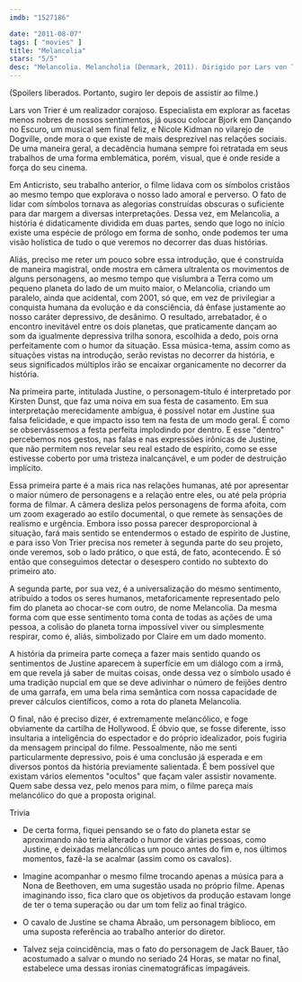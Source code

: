 ```yaml
---
imdb: "1527186"

date: "2011-08-07"
tags: [ "movies" ]
title: "Melancolia"
stars: "5/5"
desc: "Melancolia. Melancholia (Denmark, 2011). Dirigido por Lars von Trier. Escrito por Lars von Trier. Com Kirsten Dunst, Charlotte Gainsbourg, Alexander Skarsgård, Brady Corbet, Cameron Spurr, Charlotte Rampling, Jesper Christensen, John Hurt, Stellan Skarsgård."
---
```

(Spoilers liberados. Portanto, sugiro ler depois de assistir ao filme.)

Lars von Trier é um realizador corajoso. Especialista em explorar as facetas menos nobres de nossos sentimentos, já ousou colocar Bjork em Dançando no Escuro, um musical sem final feliz, e Nicole Kidman no vilarejo de Dogville, onde mora o que existe de mais desprezível nas relações sociais. De uma maneira geral, a decadência humana sempre foi retratada em seus trabalhos de uma forma emblemática, porém, visual, que é onde reside a força do seu cinema.

Em Anticristo, seu trabalho anterior, o filme lidava com os símbolos cristãos ao mesmo tempo que explorava o nosso lado amoral e perverso. O fato de lidar com símbolos tornava as alegorias construídas obscuras o suficiente para dar margem a diversas interpretações. Dessa vez, em Melancolia, a história é didaticamente dividida em duas partes, sendo que logo no início existe uma espécie de prólogo em forma de sonho, onde podemos ter uma visão holística de tudo o que veremos no decorrer das duas histórias.

Aliás, preciso me reter um pouco sobre essa introdução, que é construída de maneira magistral, onde mostra em câmera ultralenta os movimentos de alguns personagens, ao mesmo tempo que vislumbra a Terra como um pequeno planeta do lado de um muito maior, o Melancolia, criando um paralelo, ainda que acidental, com 2001, só que, em vez de privilegiar a conquista humana da evolução e da consciência, dá ênfase justamente ao nosso caráter depressivo, de desânimo. O resultado, arrebatador, é o encontro inevitável entre os dois planetas, que praticamente dançam ao som da igualmente depressiva trilha sonora, escolhida a dedo, pois orna perfeitamente com o humor da situação. Essa música-tema, assim como as situações vistas na introdução, serão revistas no decorrer da história, e seus significados múltiplos irão se encaixar organicamente no decorrer da história.

Na primeira parte, intitulada Justine, o personagem-título é interpretado por Kirsten Dunst, que faz uma noiva em sua festa de casamento. Em sua interpretação merecidamente ambígua, é possível notar em Justine sua falsa felicidade, e que impacto isso tem na festa de um modo geral. É como se observássemos a festa perfeita implodindo por dentro. E esse "dentro" percebemos nos gestos, nas falas e nas expressões irônicas de Justine, que não permitem nos revelar seu real estado de espírito, como se esse estivesse coberto por uma tristeza inalcançável, e um poder de destruição implícito.

Essa primeira parte é a mais rica nas relações humanas, até por apresentar o maior número de personagens e a relação entre eles, ou até pela própria forma de filmar. A câmera desliza pelos personagens de forma afoita, com um zoom exagerado ao estilo documental, o que remete às sensações de realismo e urgência. Embora isso possa parecer desproporcional à situação, fará mais sentido se entendermos o estado de espírito de Justine, e para isso Von Trier precisa nos remeter à segunda parte do seu projeto, onde veremos, sob o lado prático, o que está, de fato, acontecendo. É só então que conseguimos detectar o desespero contido no subtexto do primeiro ato.

A segunda parte, por sua vez, é a universalização do mesmo sentimento, atribuído a todos os seres humanos, metaforicamente representado pelo fim do planeta ao chocar-se com outro, de nome Melancolia. Da mesma forma com que esse sentimento toma conta de todas as ações de uma pessoa, a colisão do planeta torna impossível viver ou simplesmente respirar, como é, aliás, simbolizado por Claire em um dado momento.

A história da primeira parte começa a fazer mais sentido quando os sentimentos de Justine aparecem à superfície em um diálogo com a irmã, em que revela já saber de muitas coisas, onde dessa vez o símbolo usado é uma tradição nupcial em que se deve adivinhar o número de feijões dentro de uma garrafa, em uma bela rima semântica com nossa capacidade de prever cálculos científicos, como a rota do planeta Melancolia.

O final, não é preciso dizer, é extremamente melancólico, e foge obviamente da cartilha de Hollywood. É óbvio que, se fosse diferente, isso insultaria a inteligência do espectador e do próprio idealizador, pois fugiria da mensagem principal do filme. Pessoalmente, não me senti particularmente depressivo, pois é uma conclusão já esperada e em diversos pontos da história previamente salientada. É bem possível que existam vários elementos "ocultos" que façam valer assistir novamente. Quem sabe dessa vez, pelo menos para mim, o filme pareça mais melancólico do que a proposta original.

Trivia

 - De certa forma, fiquei pensando se o fato do planeta estar se aproximando não teria alterado o humor de várias pessoas, como Justine, e deixadas melancólicas um pouco antes do fim e, nos últimos momentos, fazê-la se acalmar (assim como os cavalos).

 - Imagine acompanhar o mesmo filme trocando apenas a música para a Nona de Beethoven, em uma sugestão usada no próprio filme. Apenas imaginando isso, fica claro que os objetivos da produção estavam longe de ter o tema superação ou dar um tom feliz ao final trágico.

 - O cavalo de Justine se chama Abraão, um personagem bíblioco, em uma suposta referência ao trabalho anterior do diretor.

 - Talvez seja coincidência, mas o fato do personagem de Jack Bauer, tão acostumado a salvar o mundo no seriado 24 Horas, se matar no final, estabelece uma dessas ironias cinematográficas impagáveis.

